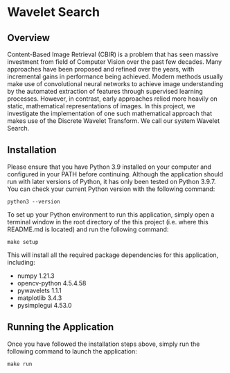# Wavelet Search

## Overview
Content-Based Image Retrieval (CBIR) is a problem that has seen massive 
investment from field of Computer Vision over the past few decades. Many 
approaches have been proposed and refined over the years, with incremental gains 
in performance being achieved. Modern methods usually make use of convolutional 
neural networks to achieve image understanding by the automated extraction of 
features through supervised learning processes. However, in contrast, early 
approaches relied more heavily on static, mathematical representations of 
images. In this project, we investigate the implementation of one such 
mathematical approach that makes use of the Discrete Wavelet Transform. We call 
our system Wavelet Search.

## Installation

Please ensure that you have Python 3.9 installed on your computer and configured
in your PATH before continuing. Although the application should run with later
versions of Python, it has only been tested on Python 3.9.7. You can check your
current Python version with the following command:

```
python3 --version
```

To set up your Python environment to run this application, simply open a 
terminal window in the root directory of the this project (i.e. where this 
README.md is located) and run the following command:

```
make setup
```

This will install all the required package dependencies for this application, 
including:

 - numpy 1.21.3
 - opencv-python 4.5.4.58
 - pywavelets 1.1.1
 - matplotlib 3.4.3
 - pysimplegui 4.53.0

## Running the Application

Once you have followed the installation steps above, simply run the following
command to launch the application:

```
make run
```